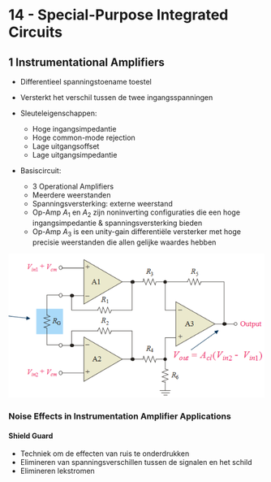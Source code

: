 # 14 - Special-Purpose Integrated Circuits

## 1 Instrumentational Amplifiers

* Differentieel spanningstoename toestel
* Versterkt het verschil tussen de twee ingangsspanningen
* Sleuteleigenschappen:
    * Hoge ingangsimpedantie
    * Hoge common-mode rejection
    * Lage uitgangsoffset
    * Lage uitgangsimpedantie

* Basiscircuit:
    * 3 Operational Amplifiers
    * Meerdere weerstanden
    * Spanningsversterking: externe weerstand
    * Op-Amp $A_1$ en $A_2$ zijn noninverting configuraties die een hoge ingangsimpedantie & spanningsversterking bieden
    * Op-Amp $A_3$ is een unity-gain differentiële versterker met hoge precisie weerstanden die allen gelijke waardes hebben

![Alt text](image-1.png)

### Noise Effects in Instrumentation Amplifier Applications

#### Shield Guard

* Techniek om de effecten van ruis te onderdrukken
* Elimineren van spanningsverschillen tussen de signalen en het schild
* Elimineren lekstromen